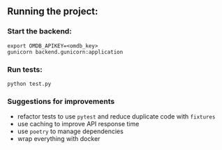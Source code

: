 ## Running the project:

### Start the backend:
```
export OMDB_APIKEY=<omdb_key>
gunicorn backend.gunicorn:application
```

### Run tests:
```
python test.py
```

### Suggestions for improvements
- refactor tests to use `pytest` and reduce duplicate code with `fixtures`
- use caching to improve API response time
- use `poetry` to manage dependencies
- wrap everything with docker
